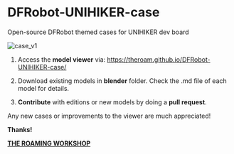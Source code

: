 # DFRobot-UNIHIKER-case
Open-source DFRobot themed cases for UNIHIKER dev board

![case_v1](https://github.com/TheRoam/DFRobot-UNIHIKER-case/assets/63456390/28cd25ce-e326-4b54-84b6-649e6f85a37d)

1. Access the **model viewer** via:
https://theroam.github.io/DFRobot-UNIHIKER-case/

2. Download existing models in **blender**  folder.
   Check the .md file of each model for details.
   
4. **Contribute** with editions or new models by doing a **pull request**.

Any new cases or improvements to the viewer are much appreciated!

**Thanks!**

**[THE ROAMING WORKSHOP](https://theroamingworkshop.cloud)**
